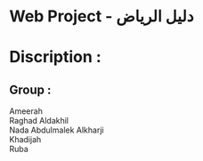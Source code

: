 # Web Project - دليل الرياض

# Discription :




## Group :

Ameerah <br>
Raghad Aldakhil <br>
Nada Abdulmalek Alkharji <br>
Khadijah <br>
Ruba <br>
